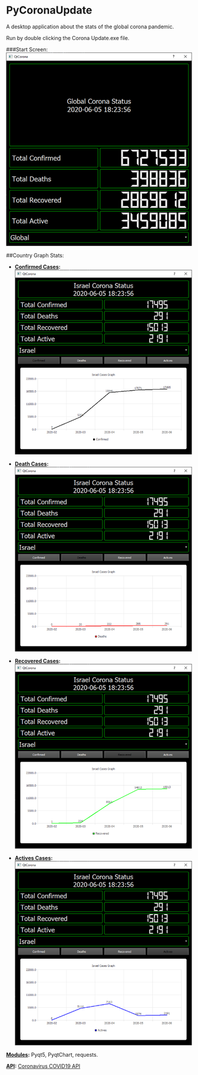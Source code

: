 # PyCoronaUpdate
 A desktop application about the stats of the global corona pandemic.

 Run by double clicking the Corona Update.exe file.
 
 ###Start Screen:
 ![Start Screen](images/Capture.PNG)

 ##Country Graph Stats:
 * <u><b>Confirmed Cases</u>:</b>
  ![Country Selection](images/Capture2.PNG)
  
 * <u><b>Death Cases</u>:</b>
  ![Country Selection](images/Capture3.PNG)
  
 * <u><b>Recovered Cases</u>:</b>
  ![Country Selection](images/Capture4.PNG)
  
 * <u><b>Actives Cases</u>:</b>
  ![Country Selection](images/Capture5.PNG)

 <u><b>Modules</u>:</b> Pyqt5, PyqtChart, requests.
 
 <u><b>API</u>:</b> [Coronavirus COVID19 API](https://documenter.getpostman.com/view/10808728/SzS8rjbc?version=latest)
